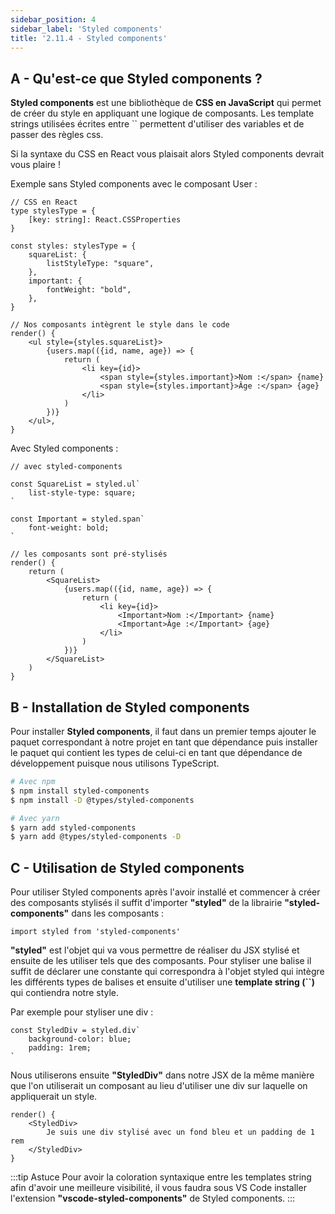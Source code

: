 ```yaml
---
sidebar_position: 4
sidebar_label: 'Styled components'
title: '2.11.4 - Styled components'
---
```


## A - Qu'est-ce que Styled components ?

**Styled components** est une bibliothèque de **CSS en JavaScript** qui permet de créer du style en appliquant une logique de composants. Les template strings utilisées écrites entre `` permettent d'utiliser des variables et de passer des règles css.

Si la syntaxe du CSS en React vous plaisait alors Styled components devrait vous plaire !

Exemple sans Styled components avec le composant User :

```tsx
// CSS en React
type stylesType = {
	[key: string]: React.CSSProperties
}

const styles: stylesType = {
	squareList: {
		listStyleType: "square",
	},
	important: {
		fontWeight: "bold",
	},
}

// Nos composants intègrent le style dans le code
render() {
	<ul style={styles.squareList}>
		{users.map(({id, name, age}) => {
			return (
				<li key={id}>
					<span style={styles.important}>Nom :</span> {name}
					<span style={styles.important}>Âge :</span> {age}
				</li>
			)
		})}
	</ul>,
}
```

Avec Styled components :

```tsx
// avec styled-components

const SquareList = styled.ul`
	list-style-type: square;
`

const Important = styled.span`
	font-weight: bold;
`

// les composants sont pré-stylisés
render() {
	return (
		<SquareList>
			{users.map(({id, name, age}) => {
				return (
					<li key={id}>
						<Important>Nom :</Important> {name}
						<Important>Âge :</Important> {age}
					</li>
				)
			})}
		</SquareList>
	)
}
```

## B - Installation de Styled components

Pour installer **Styled components**, il faut dans un premier temps ajouter le paquet correspondant à notre projet en tant que dépendance puis installer le paquet qui contient les types de celui-ci en tant que dépendance de développement puisque nous utilisons TypeScript.

```bash
# Avec npm
$ npm install styled-components
$ npm install -D @types/styled-components

# Avec yarn
$ yarn add styled-components
$ yarn add @types/styled-components -D
```

## C - Utilisation de Styled components

Pour utiliser Styled components après l'avoir installé et commencer à créer des composants stylisés il suffit d'importer **"styled"** de la librairie **"styled-components"** dans les composants :

```tsx
import styled from 'styled-components'
```

**"styled"** est l'objet qui va vous permettre de réaliser du JSX stylisé et ensuite de les utiliser tels que des composants.
Pour styliser une balise il suffit de déclarer une constante qui correspondra à l'objet styled qui intègre les différents types de balises et ensuite d'utiliser une **template string (``)** qui contiendra notre style.

Par exemple pour styliser une div :

```tsx
const StyledDiv = styled.div`
	background-color: blue;
	padding: 1rem;
`
```

Nous utiliserons ensuite **"StyledDiv"** dans notre JSX de la même manière que l'on utiliserait un composant au lieu d'utiliser une div sur laquelle on appliquerait un style.

```tsx
render() {
	<StyledDiv>
		Je suis une div stylisé avec un fond bleu et un padding de 1 rem
	</StyledDiv>
}
```

:::tip Astuce
Pour avoir la coloration syntaxique entre les templates string afin d'avoir une meilleure visibilité, il vous faudra sous VS Code installer l'extension **"vscode-styled-components"** de Styled components.
:::
